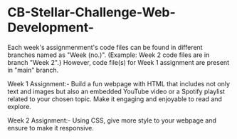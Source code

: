 # CB-Stellar-Challenge-Web-Development-
Each week's assignmenment's code files can be found in different branches named as "Week (no.)". (Example: Week 2 code files are in branch "Week 2".} 
However, code file(s) for Week 1 assignment are present in "main" branch.

Week 1 Assignment:-
Build a fun webpage with HTML that includes not only text and images but also an embedded YouTube video or a Spotify playlist related to your chosen topic. Make it engaging and enjoyable to read and explore.

Week 2 Assignment:-
Using CSS, give more style to your webpage and ensure to make it responsive.


